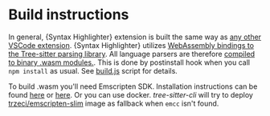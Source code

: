 # Build instructions

In general, {Syntax Highlighter} extension is built the same way as
[any other VSCode extension](https://code.visualstudio.com/api/extension-guides/overview).
{Syntax Highlighter} utilizes [WebAssembly bindings to the Tree-sitter parsing library](
https://github.com/tree-sitter/tree-sitter/tree/master/lib/binding_web).
All language parsers are therefore [compiled to binary .wasm modules.](
https://github.com/tree-sitter/tree-sitter/tree/master/lib/binding_web#generate-wasm-language-files).
This is done by postinstall hook when you call `npm install` as usual.
See [build.js](scripts/build.js) script for details.

To build .wasm you'll need Emscripten SDK. Installation instructions can be found [here](
https://emscripten.org/docs/getting_started/downloads.html) or [here](
https://webassembly.org/getting-started/developers-guide/).
Or you can use docker. *tree-sitter-cli* will try to deploy [trzeci/emscripten-slim](
https://hub.docker.com/r/trzeci/emscripten-slim/) image as fallback when `emcc` isn't found.
